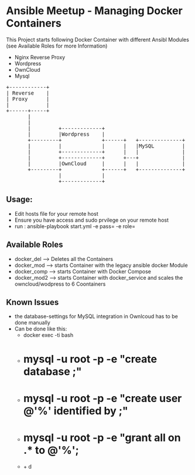 # Ansible Meetup - Managing Docker Containers
This Project starts following Docker Container with different Ansibl Modules (see Available Roles for more Information)
- Nginx Reverse Proxy
- Wordpress 
- OwnCloud
- Mysql 



<pre>
+------------+
| Reverse    |
| Proxy      |
|            |
+------+-----+
       |
       |
       |         +-------------+
       |         |Wordpress    |
       +---------+             +------+   +--------------+
       |         |             |      |   |MySQL         |
       |         +-------------+      |   |              |
       |         +-------------+      +---+              |
       |         |OwnCloud     |      |   |              |
       +---------+             +------+   +--------------+
                 |             |
                 +-------------+
</pre>
## Usage:
- Edit hosts file for your remote host
- Ensure you have access and sudo prvilege on your remote host
- run : ansible-playbook start.yml -e pass=<password> -e role=<role>

## Available Roles
- docker_del --> Deletes all the Containers
- docker_mod --> starts Container with the legacy ansible docker Module 
- docker_comp --> starts Container with Docker Compose
- docker_mod2 --> starts Container with docker_service and scales the owncloud/wodpress to 6 Coontainers

## Known Issues
- the database-settings for MySQL integration in Ownlcoud has to be done manually 
- Can be done like this:
  - docker exec -ti <mysql-container> bash
  - # mysql -u root -p -e "create database <db>;"
  - # mysql -u root -p -e "create user <user>@'%' identified by <db>;"
  - # mysql -u root -p -e "grant all on <db>.* to <user>@'%';
  - <ctlr> + d

